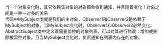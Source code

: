 当一个对象变化时，其它依赖该对象的对象都会收到通知，并且随着变化！对象之间是一种一对多的关系  
代码中MySubject类就是我们的主对象，Observer1和Observer2是依赖于MySubject的对象，当MySubject变化时，Observer1和Observer2必然变化。AbstractSubject类中定义着需要监控的对象列表，可以对其进行修改：增加或删除被监控对象，且当MySubject变化时，负责通知在列表内存在的对象。